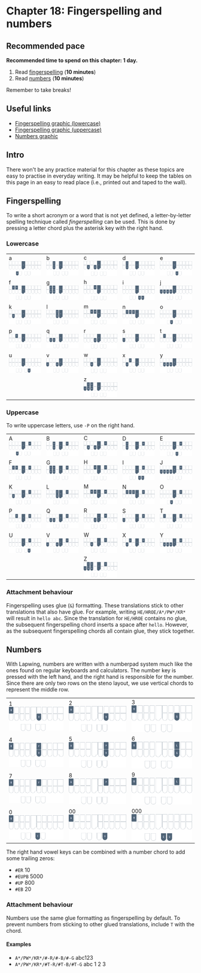 # Chapter 18: Fingerspelling and numbers

## Recommended pace

**Recommended time to spend on this chapter: 1 day.**

1. Read [fingerspelling](#fingerspelling) (**10 minutes**)
2. Read [numbers](#numbers) (**10 minutes**)

Remember to take breaks!

## Useful links

* [Fingerspelling graphic (lowercase)](img/18-fingerspelling-lower.png)
* [Fingerspelling graphic (uppercase)](img/18-fingerspelling-upper.png)
* [Numbers graphic](img/18-numbers.png)

## Intro

There won't be any practice material for this chapter as these topics are easy to practise in everyday writing. It may be helpful to keep the tables on this page in an easy to read place (i.e., printed out and taped to the wall).

## Fingerspelling
To write a short acronym or a word that is not yet defined, a letter-by-letter spelling technique called *fingerspelling* can be used. This is done by pressing a letter chord plus the asterisk key with the right hand.

### Lowercase

| | | | | |
| ---- | ---- | ---- | ---- | ---- |
| a <br> ![](img/18-a.png) | b <br> ![](img/18-b.png) | c <br> ![](img/18-c.png) | d <br> ![](img/18-d.png) | e <br> ![](img/18-e.png) |
| f <br> ![](img/18-f.png) | g <br> ![](img/18-g.png) | h <br> ![](img/18-h.png) | i <br> ![](img/18-i.png) | j <br> ![](img/18-j.png) |
| k <br> ![](img/18-k.png) | l <br> ![](img/18-l.png) | m <br> ![](img/18-m.png) | n <br> ![](img/18-n.png) | o <br> ![](img/18-o.png) |
| p <br> ![](img/18-p.png) | q <br> ![](img/18-q.png) | r <br> ![](img/18-r.png) | s <br> ![](img/18-s.png) | t <br> ![](img/18-t.png) |
| u <br> ![](img/18-u.png) | v <br> ![](img/18-v.png) | w <br> ![](img/18-w.png) | x <br> ![](img/18-x.png) | y <br> ![](img/18-y.png) |
|  |  | z <br> ![](img/18-z.png) |  |  |

### Uppercase
To write uppercase letters, use `-P` on the right hand.

| | | | | |
| ---- | ---- | ---- | ---- | ---- |
| A <br> ![](img/18-A.png) | B <br> ![](img/18-B.png) | C <br> ![](img/18-C.png) | D <br> ![](img/18-D.png) | E <br> ![](img/18-E.png) |
| F <br> ![](img/18-F.png) | G <br> ![](img/18-G.png) | H <br> ![](img/18-H.png) | I <br> ![](img/18-I.png) | J <br> ![](img/18-J.png) |
| K <br> ![](img/18-K.png) | L <br> ![](img/18-L.png) | M <br> ![](img/18-M.png) | N <br> ![](img/18-N.png) | O <br> ![](img/18-O.png) |
| P <br> ![](img/18-P.png) | Q <br> ![](img/18-Q.png) | R <br> ![](img/18-R.png) | S <br> ![](img/18-S.png) | T <br> ![](img/18-T.png) |
| U <br> ![](img/18-U.png) | V <br> ![](img/18-V.png) | W <br> ![](img/18-W.png) | X <br> ![](img/18-X.png) | Y <br> ![](img/18-Y.png) |
|  |  | Z <br> ![](img/18-Z.png) |  |  |

### Attachment behaviour
Fingerspelling uses glue (<code class="code-mono">&</code>) formatting. These translations stick to other translations that also have glue. For example, writing `HE/HROE/A*/PW*/KR*` will result in <code class="code-mono">hello abc</code>. Since the translation for `HE/HROE` contains no glue, the subsequent fingerspelling chord inserts a space after <code class="code-mono">hello</code>. However, as the subsequent fingerspelling chords all contain glue, they stick together.

## Numbers

With Lapwing, numbers are written with a numberpad system much like the ones found on regular keyboards and calculators. The number key is pressed with the left hand, and the right hand is responsible for the number. Since there are only two rows on the steno layout, we use vertical chords to represent the middle row.

| | | |
| ---- | ---- | ---- |
| 1 <br> ![](img/18-1.png) | 2 <br> ![](img/18-2.png) | 3 <br> ![](img/18-3.png) |
| 4 <br> ![](img/18-4.png) | 5 <br> ![](img/18-5.png) | 6 <br> ![](img/18-6.png) |
| 7 <br> ![](img/18-7.png) | 8 <br> ![](img/18-8.png) | 9 <br> ![](img/18-9.png) |
| 0 <br> ![](img/18-0.png) | 00 <br> ![](img/18-00.png) | 000 <br> ![](img/18-000.png) |

The right hand vowel keys can be combined with a number chord to add some trailing zeros:

* `#ER` 10
* `#EUPB` 5000
* `#UP` 800
* `#EB` 20

### Attachment behaviour
Numbers use the same glue formatting as fingerspelling by default. To prevent numbers from sticking to other glued translations, include `T` with the chord.

#### Examples
* `A*/PW*/KR*/#-R/#-B/#-G` abc123
* `A*/PW*/KR*/#T-R/#T-B/#T-G` abc 1 2 3
